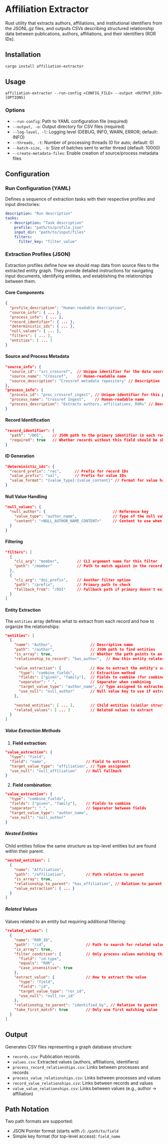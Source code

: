 # Affiliation Extractor

Rust utility that extracts authors, affiliations, and institutional identifiers from the JSONL.gz files, and outputs CSVs describing structured relationship data between publications, authors, affiliations, and their identifiers (ROR IDs).


## Installation

```bash
cargo install affiliation-extractor
```

## Usage

```
affiliation-extractor --run-config <CONFIG_FILE> --output <OUTPUT_DIR> [OPTIONS]
```

### Options

- `--run-config`: Path to YAML configuration file (required)
- `--output, -o`: Output directory for CSV files (required)
- `--log-level, -l`: Logging level (DEBUG, INFO, WARN, ERROR; default: INFO)
- `--threads, -t`: Number of processing threads (0 for auto; default: 0)
- `--batch-size, -b`: Size of batches sent to writer thread (default: 10000)
- `--create-metadata-files`: Enable creation of source/process metadata files

## Configuration

### Run Configuration (YAML)

Defines a sequence of extraction tasks with their respective profiles and input directories:

```yaml
description: "Run description"
tasks:
  - description: "Task description"
    profile: "path/to/profile.json"
    input_dir: "path/to/input/files"
    filters:
      filter_key: "filter_value"
```

### Extraction Profiles (JSON)

Extraction profiles define how we should map data from source files to the extracted entity graph. They provide detailed instructions for navigating input documents, identifying entities, and establishing the relationships between them.

#### Core Components

```json
{
  "profile_description": "Human-readable description",
  "source_info": { ... },
  "process_info": { ... },
  "record_identifier": { ... },
  "deterministic_ids": { ... },
  "null_values": { ... },
  "filters": [ ... ],
  "entities": [ ... ]
}
```

#### Source and Process Metadata

```json
"source_info": {
  "source_id": "src_crossref",  // Unique identifier for the data source
  "source_name": "Crossref",    // Human-readable name
  "source_description": "Crossref metadata repository" // Description
},
"process_info": {
  "process_id": "proc_crossref_ingest", // Unique identifier for this process
  "process_name": "Crossref Ingest",    // Human-readable name
  "process_description": "Extracts authors, affiliations, RORs" // Description
}
```

#### Record Identification

```json
"record_identifier": {
  "path": "/DOI",    // JSON path to the primary identifier in each record
  "required": true   // Whether records without this field should be skipped
}
```

#### ID Generation

```json
"deterministic_ids": {
  "record_prefix": "rec",      // Prefix for record IDs
  "value_prefix": "val",       // Prefix for value IDs
  "value_format": "{value_type}:{value_content}" // Format for value hash inputs
}
```

#### Null Value Handling

```json
"null_values": {
  "null_author": {                              // Reference key
    "value_type": "author_name",                // Type of the null value
    "content": "<NULL_AUTHOR_NAME_CONTENT>"     // Content to use when null
  }
}
```

#### Filtering

```json
"filters": [
  {
    "cli_arg": "member",        // CLI argument name for this filter
    "path": "/member"           // Path to match against in the record
  },
  {
    "cli_arg": "doi_prefix",    // Another filter option
    "path": "/prefix",          // Primary path to check
    "fallback_from": "/DOI"     // Fallback path if primary doesn't exist
  }
]
```

#### Entity Extraction

The `entities` array defines what to extract from each record and how to organize the relationships:

```json
"entities": [
  {
    "name": "Author",                 // Descriptive name
    "path": "/author",                // JSON path to find entities
    "is_array": true,                 // Whether the path points to an array
    "relationship_to_record": "has_author",  // How this entity relates to the record
    
    "value_extraction": {             // How to extract the entity's value
      "type": "combine_fields",       // Extraction method
      "fields": ["given", "family"],  // Fields to combine (for combine_fields type)
      "separator": " ",               // Separator when combining
      "target_value_type": "author_name", // Type assigned to extracted value
      "use_null": "null_author"       // Null value key to use if extraction fails
    },
    
    "nested_entities": [ ... ],       // Child entities (similar structure)
    "related_values": [ ... ]         // Related values to extract
  }
]
```

##### Value Extraction Methods

1. **Field extraction**:
```json
"value_extraction": {
  "type": "field",
  "field": "name",                  // Field to extract
  "target_value_type": "affiliation", // Type assignment
  "use_null": "null_affiliation"    // Null fallback
}
```

2. **Field combination**:
```json
"value_extraction": {
  "type": "combine_fields",
  "fields": ["given", "family"],    // Fields to combine
  "separator": " ",                 // Separator between fields
  "target_value_type": "author_name",
  "use_null": "null_author"
}
```

##### Nested Entities

Child entities follow the same structure as top-level entities but are found within their parent:

```json
"nested_entities": [
  {
    "name": "Affiliation",
    "path": "/affiliation",         // Path relative to parent
    "is_array": true,
    "relationship_to_parent": "has_affiliation", // Relation to parent entity
    "value_extraction": { ... }
  }
]
```

##### Related Values

Values related to an entity but requiring additional filtering:

```json
"related_values": [
  {
    "name": "ROR_ID",
    "path": "/id",                  // Path to search for related values
    "is_array": true,
    "filter_condition": {           // Only process values matching this condition
      "field": "id-type",
      "equals": "ROR",
      "case_insensitive": true
    },
    "extract_value": {              // How to extract the value
      "type": "field",
      "field": "id",
      "target_value_type": "ror_id",
      "use_null": "null_ror_id"
    },
    "relationship_to_parent": "identified_by", // Relation to parent
    "take_first_match": true        // Only use first matching value
  }
]
```

## Output

Generates CSV files representing a graph database structure:
- `records.csv`: Publication records
- `values.csv`: Extracted values (authors, affiliations, identifiers)
- `process_record_relationships.csv`: Links between processes and records
- `process_value_relationships.csv`: Links between processes and values
- `record_value_relationships.csv`: Links between records and values
- `value_value_relationships.csv`: Links between values (e.g., author → affiliation)

## Path Notation

Two path formats are supported:
- JSON Pointer format (starts with `/`): `/path/to/field`
- Simple key format (for top-level access): `field_name`